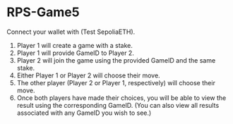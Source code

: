 # RPS-Game5

Connect your wallet with (Test SepoliaETH).

1. Player 1 will create a game with a stake.
2. Player 1 will provide GameID to Player 2.
3. Player 2 will join the game using the provided GameID and the same stake.
4. Either Player 1 or Player 2 will choose their move.
5. The other player (Player 2 or Player 1, respectively) will choose their move.
6. Once both players have made their choices, you will be able to view the result using the corresponding GameID. (You can also view all results associated with any GameID you wish to see.)

